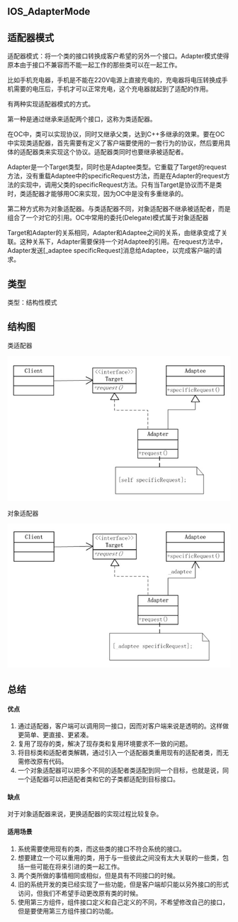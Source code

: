 ## IOS_AdapterMode

## 适配器模式
适配器模式：将一个类的接口转换成客户希望的另外一个接口。Adapter模式使得原本由于接口不兼容而不能一起工作的那些类可以在一起工作。

比如手机充电器，手机是不能在220V电源上直接充电的，充电器将电压转换成手机需要的电压后，手机才可以正常充电，这个充电器就起到了适配的作用。

有两种实现适配器模式的方式。

第一种是通过继承来适配两个接口，这称为类适配器。

在OC中，类可以实现协议，同时又继承父类，达到C++多继承的效果。要在OC中实现类适配器，首先需要有定义了客户端要使用的一套行为的协议，然后要用具体的适配器类来实现这个协议。适配器类同时也要继承被适配者。

Adapter是一个Target类型，同时也是Adaptee类型。它重载了Target的request方法，没有重载Adaptee中的specificRequest方法，而是在Adapter的request方法的实现中，调用父类的specificRequest方法。只有当Target是协议而不是类时，类适配器才能够用OC来实现，因为OC中是没有多重继承的。

第二种方式称为对象适配器。与类适配器不同，对象适配器不继承被适配者，而是组合了一个对它的引用。OC中常用的委托(Delegate)模式属于对象适配器

Target和Adapter的关系相同，Adapter和Adaptee之间的关系，由继承变成了关联。这种关系下，Adapter需要保持一个对Adaptee的引用。在request方法中，Adapter发送[_adaptee specificRequest]消息给Adaptee，以完成客户端的请求。


## 类型
类型：结构性模式

## 结构图
类适配器

![类适配器](./Resource/class.png) 

对象适配器

![对象适配器](./Resource/object.png)

## 总结
#### 优点
1. 通过适配器，客户端可以调用同一接口，因而对客户端来说是透明的。这样做更简单、更直接、更紧凑。
2. 复用了现存的类，解决了现存类和复用环境要求不一致的问题。
3. 将目标类和适配者类解耦，通过引入一个适配器类重用现有的适配者类，而无需修改原有代码。
4. 一个对象适配器可以把多个不同的适配者类适配到同一个目标，也就是说，同一个适配器可以把适配者类和它的子类都适配到目标接口。

#### 缺点
对于对象适配器来说，更换适配器的实现过程比较复杂。

#### 适用场景
1. 系统需要使用现有的类，而这些类的接口不符合系统的接口。
2. 想要建立一个可以重用的类，用于与一些彼此之间没有太大关联的一些类，包括一些可能在将来引进的类一起工作。
3. 两个类所做的事情相同或相似，但是具有不同接口的时候。
4. 旧的系统开发的类已经实现了一些功能，但是客户端却只能以另外接口的形式访问，但我们不希望手动更改原有类的时候。
5. 使用第三方组件，组件接口定义和自己定义的不同，不希望修改自己的接口，但是要使用第三方组件接口的功能。


